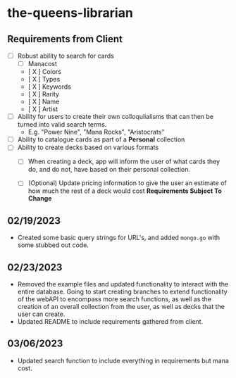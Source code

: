 # the-queens-librarian
## Requirements from Client
- [ ] Robust ability to search for cards
    - [ ] Manacost
    - [ X ] Colors
    - [ X ] Types
    - [ X ] Keywords
    - [ X ] Rarity
    - [ X ] Name
    - [ X ] Artist
- [ ] Ability for users to create their own colloqulialisms that can then be turned into valid search terms.
    - E.g. "Power Nine", "Mana Rocks", "Aristocrats"
- [ ] Ability to catalogue cards as part of a **Personal** collection
- [ ] Ability to create decks based on various formats
    - [ ] When creating a deck, app will inform the user of what cards they do, and do not, have based on their personal collection.
    - [ ] (Optional) Update pricing information to give the user an estimate of how much the rest of a deck would cost
**Requirements Subject To Change**


## 02/19/2023
- Created some basic query strings for URL's, and added `mongo.go` with some stubbed out code.
## 02/23/2023
- Removed the example files and updated functionality to interact with the entire database. Going to start creating branches to extend functionality of the webAPI to encompass more search functions, as well as the creation of an overall collection from the user, as well as decks that the user can create.
- Updated README to include requirements gathered from client.
## 03/06/2023
- Updated search function to include everything in requirements but mana cost.
